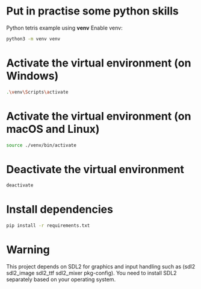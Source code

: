 # Put in practise some python skills

Python tetris example using **venv**
Enable venv:
```bash
python3 -m venv venv
```

# Activate the virtual environment (on Windows)
```bash
.\venv\Scripts\activate
```
# Activate the virtual environment (on macOS and Linux)
```bash
source ./venv/bin/activate
```
# Deactivate the virtual environment
```bash
deactivate
```
# Install dependencies
```bash
pip install -r requirements.txt
```

# Warning
This project depends on SDL2 for graphics and input handling such as (sdl2 sdl2_image sdl2_ttf sdl2_mixer pkg-config).
You need to install SDL2 separately based on your operating system.